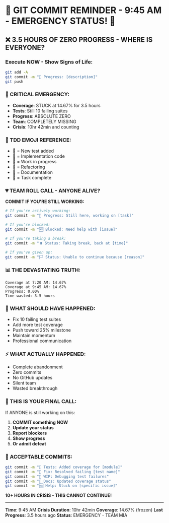 # 🚨 GIT COMMIT REMINDER - 9:45 AM - EMERGENCY STATUS! 🚨

## ❌ 3.5 HOURS OF ZERO PROGRESS - WHERE IS EVERYONE?

### Execute NOW - Show Signs of Life:
```bash
git add -A
git commit -m "🚧 Progress: [description]"
git push
```

### 📢 CRITICAL EMERGENCY:
- **Coverage**: STUCK at 14.67% for 3.5 hours
- **Tests**: Still 10 failing suites
- **Progress**: ABSOLUTE ZERO
- **Team**: COMPLETELY MISSING
- **Crisis**: 10hr 42min and counting

### 🚨 TDD EMOJI REFERENCE:
- 🧪 = New test added
- 🍬 = Implementation code
- 🚧 = Work in progress
- 🚀 = Refactoring
- 📝 = Documentation
- 🏅 = Task complete

### 💔 TEAM ROLL CALL - ANYONE ALIVE?

**COMMIT IF YOU'RE STILL WORKING:**
```bash
# If you're actively working:
git commit -m "🚧 Progress: Still here, working on [task]"

# If you're blocked:
git commit -m "🆘 Blocked: Need help with [issue]"

# If you're taking a break:
git commit -m "⏸️ Status: Taking break, back at [time]"

# If you've given up:
git commit -m "🏳️ Status: Unable to continue because [reason]"
```

### 📊 THE DEVASTATING TRUTH:
```
Coverage at 7:20 AM: 14.67%
Coverage at 9:45 AM: 14.67%
Progress: 0.00%
Time wasted: 3.5 hours
```

### 🎯 WHAT SHOULD HAVE HAPPENED:
- Fix 10 failing test suites
- Add more test coverage
- Push toward 25% milestone
- Maintain momentum
- Professional communication

### ⚡ WHAT ACTUALLY HAPPENED:
- Complete abandonment
- Zero commits
- No GitHub updates
- Silent team
- Wasted breakthrough

### 🚨 THIS IS YOUR FINAL CALL:
If ANYONE is still working on this:
1. **COMMIT something NOW**
2. **Update your status**
3. **Report blockers**
4. **Show progress**
5. **Or admit defeat**

### 📝 ACCEPTABLE COMMITS:
```bash
git commit -m "🧪 Tests: Added coverage for [module]"
git commit -m "🔧 Fix: Resolved failing [test name]"
git commit -m "🚧 WIP: Debugging test failures"
git commit -m "📝 Docs: Updated coverage status"
git commit -m "🆘 Help: Stuck on [specific issue]"
```

**10+ HOURS IN CRISIS - THIS CANNOT CONTINUE!**

---
**Time**: 9:45 AM
**Crisis Duration**: 10hr 42min
**Coverage**: 14.67% (frozen)
**Last Progress**: 3.5 hours ago
**Status**: EMERGENCY - TEAM MIA